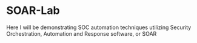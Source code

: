 # SOAR-Lab
Here I will be demonstrating SOC automation techniques utilizing Security Orchestration, Automation and Response software, or SOAR
